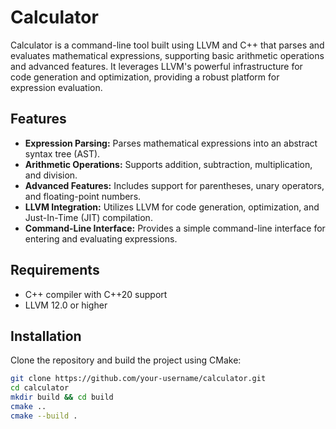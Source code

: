 # Calculator

Calculator is a command-line tool built using LLVM and C++ that parses and evaluates mathematical expressions, supporting basic arithmetic operations and advanced features. It leverages LLVM's powerful infrastructure for code generation and optimization, providing a robust platform for expression evaluation.

## Features

- **Expression Parsing:** Parses mathematical expressions into an abstract syntax tree (AST).
- **Arithmetic Operations:** Supports addition, subtraction, multiplication, and division.
- **Advanced Features:** Includes support for parentheses, unary operators, and floating-point numbers.
- **LLVM Integration:** Utilizes LLVM for code generation, optimization, and Just-In-Time (JIT) compilation.
- **Command-Line Interface:** Provides a simple command-line interface for entering and evaluating expressions.

## Requirements

- C++ compiler with C++20 support
- LLVM 12.0 or higher

## Installation

Clone the repository and build the project using CMake:

```bash
git clone https://github.com/your-username/calculator.git
cd calculator
mkdir build && cd build
cmake ..
cmake --build .
